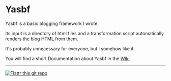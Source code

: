 # Yasbf #

Yasbf is a basic blogging framework I wrote.

Its input is a directory of html files and a transformation script automatically renders the blog HTML from them.

It's probably unnecessary for everyone, but I somehow like it.

You will find a short Documentation about Yasbf in the [Wiki](https://github.com/Poapfel/Yasbf/wiki).

--------

[![Flattr this git repo](http://api.flattr.com/button/flattr-badge-large.png)](https://flattr.com/submit/auto?user_id=Poapfel&url=https://github.com/Poapfel/Yasbf&title=Yasbf&language=en_GB&tags=github&category=software)
